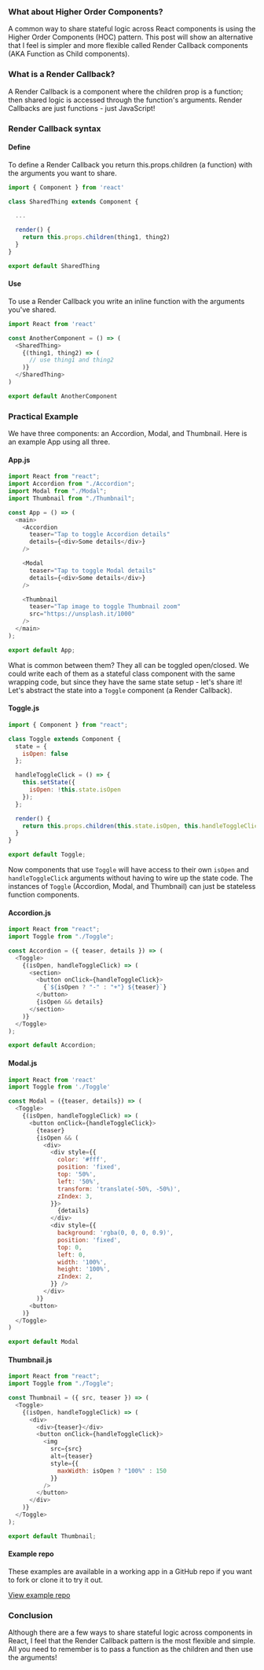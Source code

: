 ### What about Higher Order Components?

A common way to share stateful logic across React components is using the Higher Order Components (HOC) pattern. This post will show an alternative that I feel is simpler and more flexible called Render Callback components (AKA Function as Child components).

### What is a Render Callback?

A Render Callback is a component where the children prop is a function; then shared logic is accessed through the function's arguments. Render Callbacks are just functions - just JavaScript!

### Render Callback syntax

#### Define

To define a Render Callback you return this.props.children (a function) with the arguments you want to share.

```javascript
import { Component } from 'react'

class SharedThing extends Component {

  ...

  render() {
    return this.props.children(thing1, thing2)
  }
}

export default SharedThing
```

#### Use

To use a Render Callback you write an inline function with the arguments you've shared.

```javascript
import React from 'react'

const AnotherComponent = () => (
  <SharedThing>
    {(thing1, thing2) => (
      // use thing1 and thing2
    )}
  </SharedThing>
)

export default AnotherComponent
```

### Practical Example

We have three components: an Accordion, Modal, and Thumbnail. Here is an example App using all three.

#### App.js

```javascript
import React from "react";
import Accordion from "./Accordion";
import Modal from "./Modal";
import Thumbnail from "./Thumbnail";

const App = () => (
  <main>
    <Accordion
      teaser="Tap to toggle Accordion details"
      details={<div>Some details</div>}
    />

    <Modal
      teaser="Tap to toggle Modal details"
      details={<div>Some details</div>}
    />

    <Thumbnail
      teaser="Tap image to toggle Thumbnail zoom"
      src="https://unsplash.it/1000"
    />
  </main>
);

export default App;
```

What is common between them? They all can be toggled open/closed. We could write each of them as a stateful class component with the same wrapping code, but since they have the same state setup - let's share it! Let's abstract the state into a `Toggle` component (a Render Callback).

#### Toggle.js

```javascript
import { Component } from "react";

class Toggle extends Component {
  state = {
    isOpen: false
  };

  handleToggleClick = () => {
    this.setState({
      isOpen: !this.state.isOpen
    });
  };

  render() {
    return this.props.children(this.state.isOpen, this.handleToggleClick);
  }
}

export default Toggle;
```

Now components that use `Toggle` will have access to their own `isOpen` and `handleToggleClick` arguments without having to wire up the state code. The instances of `Toggle` (Accordion, Modal, and Thumbnail) can just be stateless function components.

#### Accordion.js

```javascript
import React from "react";
import Toggle from "./Toggle";

const Accordion = ({ teaser, details }) => (
  <Toggle>
    {(isOpen, handleToggleClick) => (
      <section>
        <button onClick={handleToggleClick}>
          {`${isOpen ? "-" : "+"} ${teaser}`}
        </button>
        {isOpen && details}
      </section>
    )}
  </Toggle>
);

export default Accordion;
```

#### Modal.js

```javascript
import React from 'react'
import Toggle from './Toggle'

const Modal = ({teaser, details}) => (
  <Toggle>
    {(isOpen, handleToggleClick) => (
      <button onClick={handleToggleClick}>
        {teaser}
        {isOpen && (
          <div>
            <div style={{
              color: '#fff',
              position: 'fixed',
              top: '50%',
              left: '50%',
              transform: 'translate(-50%, -50%)',
              zIndex: 3,
            }}>
              {details}
            </div>
            <div style={{
              background: 'rgba(0, 0, 0, 0.9)',
              position: 'fixed',
              top: 0,
              left: 0,
              width: '100%',
              height: '100%',
              zIndex: 2,
            }} />
          </div>
        )}
      <button>
    )}
  </Toggle>
)

export default Modal
```

#### Thumbnail.js

```javascript
import React from "react";
import Toggle from "./Toggle";

const Thumbnail = ({ src, teaser }) => (
  <Toggle>
    {(isOpen, handleToggleClick) => (
      <div>
        <div>{teaser}</div>
        <button onClick={handleToggleClick}>
          <img
            src={src}
            alt={teaser}
            style={{
              maxWidth: isOpen ? "100%" : 150
            }}
          />
        </button>
      </div>
    )}
  </Toggle>
);

export default Thumbnail;
```

#### Example repo

These examples are available in a working app in a GitHub repo if you want to fork or clone it to try it out.

[View example repo](https://github.com/trevordmiller/example-render-callback)

### Conclusion

Although there are a few ways to share stateful logic across components in React, I feel that the Render Callback pattern is the most flexible and simple. All you need to remember is to pass a function as the children and then use the arguments!
